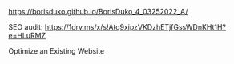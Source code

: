 https://borisduko.github.io/BorisDuko_4_03252022_A/

SEO audit:
https://1drv.ms/x/s!Atq9xipzVKDzhETjfGssWDnKHt1H?e=HLuRMZ

Optimize an Existing Website
